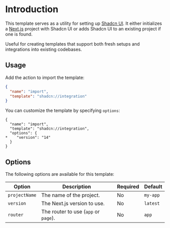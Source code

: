 # Introduction

This template serves as a utility for setting up [Shadcn UI](https://ui.shadcn.com/). It either initializes a [Next.js](https://nextjs.org/) project with Shadcn UI 
or adds Shadcn UI to an existing project if one is found.

Useful for creating templates that support both fresh setups and integrations into existing codebases.

## Usage

Add the action to import the template:

```json
{
  "name": "import",
  "template": "shadcn://integration"
}
```

You can customize the template by specifying `options`:

```diff-json
{
  "name": "import",
  "template": "shadcn://integration",
  "options": {
*    "version": "14"
  }
}
```

## Options

The following options are available for this template:

| Option        | Description                          | Required | Default  |
|---------------|--------------------------------------|----------|----------|
| `projectName` | The name of the project.             | No       | `my-app` |
| `version`     | The Next.js version to use.          | No       | `latest` |
| `router`      | The router to use (`app` or `page`). | No       | `app`    |
